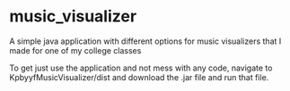 # music_visualizer
A simple java application with different options for music visualizers that I made for one of my college classes

To get just use the application and not mess with any code, navigate to KpbyyfMusicVisualizer/dist and download the .jar file and run that file.
